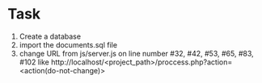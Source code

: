# Task

1. Create a database
2. import the documents.sql file
3. change URL from js/server.js on line number #32, #42, #53, #65, #83, #102 like http://localhost/<project_path>/proccess.php?action=<action(do-not-change)>
